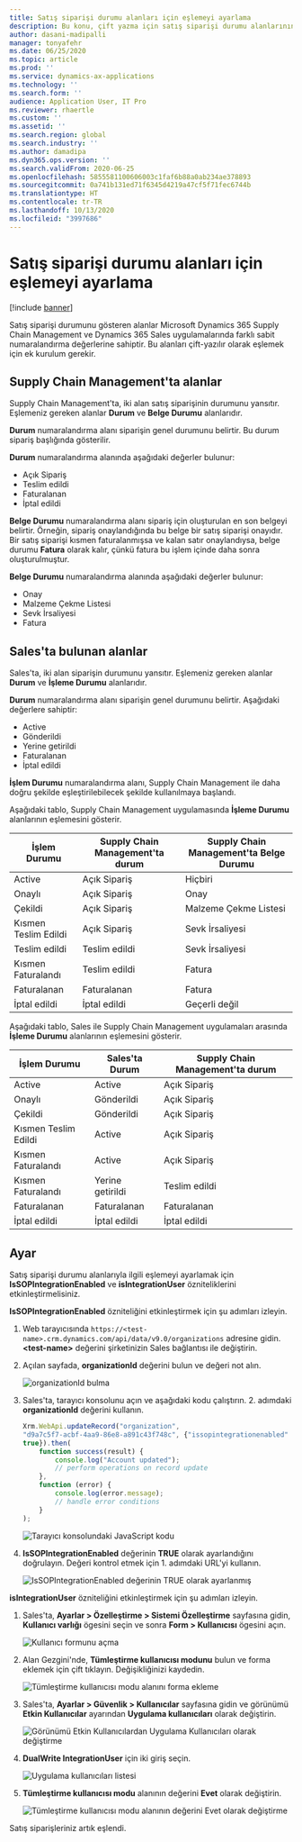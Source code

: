 ```yaml
---
title: Satış siparişi durumu alanları için eşlemeyi ayarlama
description: Bu konu, çift yazma için satış siparişi durumu alanlarının nasıl ayarlanacağını açıklar.
author: dasani-madipalli
manager: tonyafehr
ms.date: 06/25/2020
ms.topic: article
ms.prod: ''
ms.service: dynamics-ax-applications
ms.technology: ''
ms.search.form: ''
audience: Application User, IT Pro
ms.reviewer: rhaertle
ms.custom: ''
ms.assetid: ''
ms.search.region: global
ms.search.industry: ''
ms.author: damadipa
ms.dyn365.ops.version: ''
ms.search.validFrom: 2020-06-25
ms.openlocfilehash: 5855581100606003c1faf6b88a0ab234ae378893
ms.sourcegitcommit: 0a741b131ed71f6345d4219a47cf5f71fec6744b
ms.translationtype: HT
ms.contentlocale: tr-TR
ms.lasthandoff: 10/13/2020
ms.locfileid: "3997686"
---
```

# <a name="set-up-the-mapping-for-the-sales-order-status-fields"></a>Satış siparişi durumu alanları için eşlemeyi ayarlama

[!include [banner](../../includes/banner.md)]

Satış siparişi durumunu gösteren alanlar Microsoft Dynamics 365 Supply Chain Management ve Dynamics 365 Sales uygulamalarında farklı sabit numaralandırma değerlerine sahiptir. Bu alanları çift-yazılır olarak eşlemek için ek kurulum gerekir.

## <a name="fields-in-supply-chain-management"></a>Supply Chain Management'ta alanlar

Supply Chain Management'ta, iki alan satış siparişinin durumunu yansıtır. Eşlemeniz gereken alanlar **Durum** ve **Belge Durumu** alanlarıdır.

**Durum** numaralandırma alanı siparişin genel durumunu belirtir. Bu durum sipariş başlığında gösterilir.

**Durum** numaralandırma alanında aşağıdaki değerler bulunur:

- Açık Sipariş
- Teslim edildi
- Faturalanan
- İptal edildi

**Belge Durumu** numaralandırma alanı sipariş için oluşturulan en son belgeyi belirtir. Örneğin, sipariş onaylandığında bu belge bir satış siparişi onayıdır. Bir satış siparişi kısmen faturalanmışsa ve kalan satır onaylandıysa, belge durumu **Fatura** olarak kalır, çünkü fatura bu işlem içinde daha sonra oluşturulmuştur.

**Belge Durumu** numaralandırma alanında aşağıdaki değerler bulunur:

- Onay
- Malzeme Çekme Listesi
- Sevk İrsaliyesi
- Fatura

## <a name="fields-in-sales"></a>Sales'ta bulunan alanlar

Sales'ta, iki alan siparişin durumunu yansıtır. Eşlemeniz gereken alanlar **Durum** ve **İşleme Durumu** alanlarıdır.

**Durum** numaralandırma alanı siparişin genel durumunu belirtir. Aşağıdaki değerlere sahiptir:

- Active
- Gönderildi
- Yerine getirildi
- Faturalanan
- İptal edildi

**İşlem Durumu** numaralandırma alanı, Supply Chain Management ile daha doğru şekilde eşleştirilebilecek şekilde kullanılmaya başlandı.

Aşağıdaki tablo, Supply Chain Management uygulamasında **İşleme Durumu** alanlarının eşlemesini gösterir.

| İşlem Durumu   | Supply Chain Management'ta durum | Supply Chain Management'ta Belge Durumu |
|---------------------|-----------------------------------|--------------------------------------------|
| Active              | Açık Sipariş                        | Hiçbiri                                       |
| Onaylı           | Açık Sipariş                        | Onay                               |
| Çekildi              | Açık Sipariş                        | Malzeme Çekme Listesi                               |
| Kısmen Teslim Edildi | Açık Sipariş                        | Sevk İrsaliyesi                               |
| Teslim edildi           | Teslim edildi                         | Sevk İrsaliyesi                               |
| Kısmen Faturalandı  | Teslim edildi                         | Fatura                                    |
| Faturalanan            | Faturalanan                          | Fatura                                    |
| İptal edildi           | İptal edildi                         | Geçerli değil                             |

Aşağıdaki tablo, Sales ile Supply Chain Management uygulamaları arasında **İşleme Durumu** alanlarının eşlemesini gösterir.

| İşlem Durumu   | Sales'ta Durum | Supply Chain Management'ta durum |
|---------------------|-----------------|-----------------------------------|
| Active              | Active          | Açık Sipariş                        |
| Onaylı           | Gönderildi       | Açık Sipariş                        |
| Çekildi              | Gönderildi       | Açık Sipariş                        |
| Kısmen Teslim Edildi | Active          | Açık Sipariş                        |
| Kısmen Faturalandı  | Active          | Açık Sipariş                        |
| Kısmen Faturalandı  | Yerine getirildi       | Teslim edildi                         |
| Faturalanan            | Faturalanan        | Faturalanan                          |
| İptal edildi           | İptal edildi       | İptal edildi                         |

## <a name="setup"></a>Ayar

Satış siparişi durumu alanlarıyla ilgili eşlemeyi ayarlamak için **IsSOPIntegrationEnabled** ve **isIntegrationUser** özniteliklerini etkinleştirmelisiniz.

**IsSOPIntegrationEnabled** özniteliğini etkinleştirmek için şu adımları izleyin.

1. Web tarayıcısında `https://<test-name>.crm.dynamics.com/api/data/v9.0/organizations` adresine gidin. **\<test-name\>** değerini şirketinizin Sales bağlantısı ile değiştirin.
2. Açılan sayfada, **organizationId** değerini bulun ve değeri not alın.

    ![organizationId bulma](media/sales-map-orgid.png)

3. Sales'ta, tarayıcı konsolunu açın ve aşağıdaki kodu çalıştırın. 2. adımdaki **organizationId** değerini kullanın.

    ```javascript
    Xrm.WebApi.updateRecord("organization",
    "d9a7c5f7-acbf-4aa9-86e8-a891c43f748c", {"issopintegrationenabled" :
    true}).then(
        function success(result) {
            console.log("Account updated");
            // perform operations on record update
        },
        function (error) {
            console.log(error.message);
            // handle error conditions
        }
    );
    ```

    ![Tarayıcı konsolundaki JavaScript kodu](media/sales-map-script.png)

4. **IsSOPIntegrationEnabled** değerinin **TRUE** olarak ayarlandığını doğrulayın. Değeri kontrol etmek için 1. adımdaki URL'yi kullanın.

    ![IsSOPIntegrationEnabled değerinin TRUE olarak ayarlanmış](media/sales-map-integration-enabled.png)

**isIntegrationUser** özniteliğini etkinleştirmek için şu adımları izleyin.

1. Sales'ta, **Ayarlar \> Özelleştirme \> Sistemi Özelleştirme** sayfasına gidin, **Kullanıcı varlığı** ögesini seçin ve sonra **Form \> Kullanıcısı** ögesini açın.

    ![Kullanıcı formunu açma](media/sales-map-user.png)

2. Alan Gezgini'nde, **Tümleştirme kullanıcısı modunu** bulun ve forma eklemek için çift tıklayın. Değişikliğinizi kaydedin.

    ![Tümleştirme kullanıcısı modu alanını forma ekleme](media/sales-map-field-explorer.png)

3. Sales'ta, **Ayarlar \> Güvenlik \> Kullanıcılar** sayfasına gidin ve görünümü **Etkin Kullanıcılar** ayarından **Uygulama kullanıcıları** olarak değiştirin.

    ![Görünümü Etkin Kullanıcılardan Uygulama Kullanıcıları olarak değiştirme](media/sales-map-enabled-users.png)

4. **DualWrite IntegrationUser** için iki giriş seçin.

    ![Uygulama kullanıcıları listesi](media/sales-map-user-mode.png)

5. **Tümleştirme kullanıcısı modu** alanının değerini **Evet** olarak değiştirin.

    ![Tümleştirme kullanıcısı modu alanının değerini Evet olarak değiştirme](media/sales-map-user-mode-yes.png)

Satış siparişleriniz artık eşlendi.

